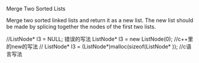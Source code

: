 Merge Two Sorted Lists 

Merge two sorted linked lists and return it as a new list. The new list should be made by splicing together the nodes of the first two lists.

//ListNode* l3 = NULL; 错误的写法
 ListNode* l3 = new ListNode(0); //c++里的new的写法
// ListNode* l3 = (ListNode*)malloc(sizeof(ListNode* )); //c语言写法
